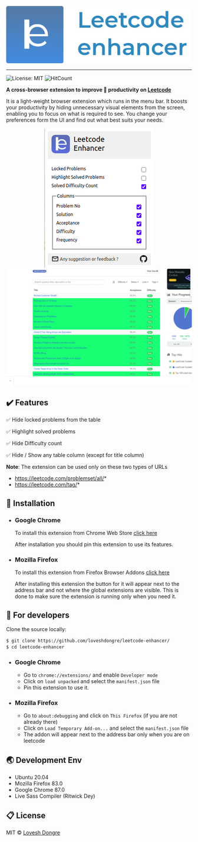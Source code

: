 <img src="./images/logoFull.png" alt="logo full" width="500">
<hr>

![License: MIT](https://img.shields.io/badge/License-MIT-green.svg) 
![HitCount](http://hits.dwyl.com/loveshdongre/leetcode-enhancer.svg)

**A cross-browser extension to improve :rocket: productivity on 
<a href="https://leetcode.com" target="_blank">Leetcode</a>**

It is a light-weight browser extension which runs in the menu bar. It boosts your productivity by hiding unnecessary visual elements from the screen, enabling you to focus on what is required to see. You change your preferences form the UI and find out what best suits your needs.

<div align="center">
    <img src="./images/ui.png">
    <br>
    <img src="./images/ui2-1280x800.png">
</div>

## :heavy_check_mark: Features
:white_check_mark: Hide locked problems from the table

:white_check_mark: Highlight solved problems

:white_check_mark: Hide Difficulty count

:white_check_mark: Hide / Show any table column (except for title column)

**Note**: The extension can be used only on these two types of URLs
* https://leetcode.com/problemset/all/*
* https://leetcode.com/tag/*

## :star2: Installation
* ### Google Chrome
    To install this extension from Chrome Web Store <a href="" target="_blank">click here</a>
    
    After installation you should pin this extension to use its features.
* ### Mozilla Firefox
    To install this extension from Firefox Browser Addons <a href="https://addons.mozilla.org/en-US/firefox/addon/leetcode-enhancer/" target="_blank">click here</a>
    
    After installing this extension the button for it will appear next to the address bar and not where the global extensions are visible. This is done to make sure the extension is running only when you need it.

## :crown: For developers
Clone the source locally:

```sh
$ git clone https://github.com/loveshdongre/leetcode-enhancer/
$ cd leetcode-enhancer
```
* ### Google Chrome
    - Go to `chrome://extensions/` and enable `Developer mode`
    - Click on `load unpacked` and select the `manifest.json` file
    - Pin this extension to use it.

* ### Mozilla Firefox
    - Go to `about:debugging` and click on `This Firefox` (if you are not already there)
    - Click on `Load Temporary Add-on...` and select the `manifest.json` file
    - The addon will appear next to the address bar only when you are on leetcode

## :earth_asia: Development Env
* Ubuntu 20.04
* Mozilla Firefox 83.0
* Google Chrome 87.0
* Live Sass Compiler (Ritwick Dey)

## :clipboard: License
MIT © <a href = "https://loveshdongre.tech" target="_blank">Lovesh Dongre</a>